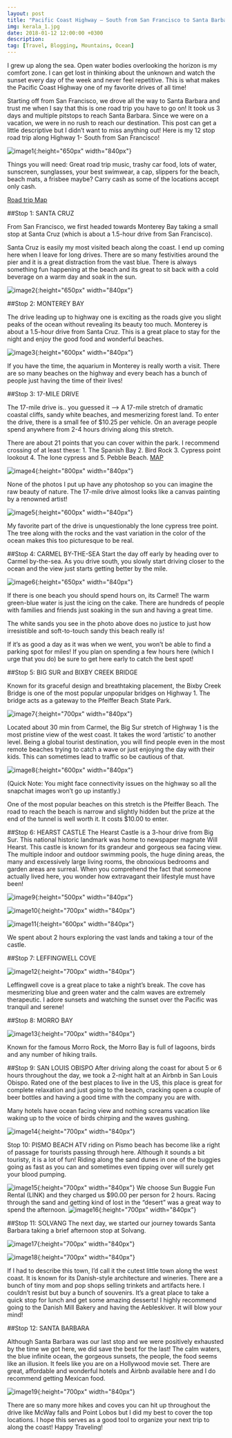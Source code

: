 ```yaml
---
layout: post
title: "Pacific Coast Highway – South from San Francisco to Santa Barbara! #Roadtrip"
img: kerala_1.jpg 
date: 2018-01-12 12:00:00 +0300
description: 
tag: [Travel, Blogging, Mountains, Ocean]
---
```


I grew up along the sea. Open water bodies overlooking the horizon is my comfort zone. I can get lost in thinking about the unknown and watch the sunset every day of the week and never feel repetitive. This is what makes the Pacific Coast Highway one of my favorite drives of all time!

Starting off from San Francisco, we drove all the way to Santa Barbara and trust me when I say that this is one road trip you have to go on! It took us 3 days and multiple pitstops to reach Santa Barbara. Since we were on a vacation, we were in no rush to reach our destination.  This post can get a little descriptive but I didn’t want to miss anything out! Here is my 12 stop road trip along Highway 1- South from San Francisco!

![image1]({{site.baseurl}}/assets/img/pch.jpg){:height="650px" width="840px"}


Things you will need: Great road trip music, trashy car food, lots of water, sunscreen, sunglasses, your best swimwear, a cap, slippers for the beach, beach mats, a frisbee maybe? Carry cash as some of the locations accept only cash.

[Road trip Map](https://www.google.com/maps/dir/San+Francisco,+CA/17+Mile+Dr,+Pacific+Grove,+CA+93950/Carmel-by-the-Sea,+CA/Big+Sur,+California/Hearst+Castle+Rd,+San+Simeon,+CA+93452/Fogcatcher+Inn,+Moonstone+Beach+Drive,+Cambria,+CA/San+Luis+Obispo,+CA/Pismo+Beach,+CA/Solvang,+CA+93463/Santa+Barbara,+CA/@36.1428471,-121.9152384,7.35z/data=!4m62!4m61!1m5!1m1!1s0x80859a6d00690021:0x4a501367f076adff!2m2!1d-122.4194155!2d37.7749295!1m5!1m1!1s0x808de6d9bcb322c7:0xef5071bc88164ab7!2m2!1d-121.9451473!2d36.6036929!1m5!1m1!1s0x808de615b717ec53:0xd2c22ba6ca51541c!2m2!1d-121.9232879!2d36.5552386!1m5!1m1!1s0x808de8a7780e4d77:0x37e8d859caefac61!2m2!1d-121.856261!2d36.3614749!1m5!1m1!1s0x8092cb591e4240c1:0xea71756f751dba99!2m2!1d-121.1826337!2d35.6740734!1m5!1m1!1s0x80ed31bd5a0cf933:0x3c0765a071155551!2m2!1d-121.112997!2d35.575973!1m5!1m1!1s0x80ece6be7b6cc227:0xbc0290c2ceef0f46!2m2!1d-120.6596156!2d35.2827524!1m5!1m1!1s0x80ec587dc3f7d8cf:0xb9cb5298f0426fa5!2m2!1d-120.6412827!2d35.1427533!1m5!1m1!1s0x80e954a0fc922285:0x2d0e281b060bc156!2m2!1d-120.1376481!2d34.5958201!1m5!1m1!1s0x80e914c76f2d83d5:0xc8d13a64d7ba7648!2m2!1d-119.6981901!2d34.4208305!3e0)

##Stop 1: SANTA CRUZ

From San Francisco, we first headed towards Monterey Bay taking a small stop at Santa Cruz (which is about a 1.5-hour drive from San Francisco).

Santa Cruz is easily my most visited beach along the coast. I end up coming here when I leave for long drives. There are so many festivities around the pier and it is a great distraction from the vast blue. There is always something fun happening at the beach and its great to sit back with a cold beverage on a warm day and soak in the sun.

![image2]({{site.baseurl}}/assets/img/pch-1.jpg){:height="650px" width="840px"}

##Stop 2: MONTEREY BAY

The drive leading up to highway one is exciting as the roads give you slight peaks of the ocean without revealing its beauty too much. Monterey is about a 1.5-hour drive from Santa Cruz. This is a great place to stay for the night and enjoy the good food and wonderful beaches.

![image3]({{site.baseurl}}/assets/img/pch-2.jpg){:height="600px" width="840px"}

If you have the time, the aquarium in Monterey is really worth a visit. There are so many beaches on the highway and every beach has a bunch of people just having the time of their lives!

##Stop 3: 17-MILE DRIVE

The 17-mile drive is.. you guessed it –>  A 17-mile stretch of dramatic coastal cliffs, sandy white beaches, and mesmerizing forest land. To enter the drive, there is a small fee of $10.25 per vehicle. On an average people spend anywhere from 2-4 hours driving along this stretch.

There are about 21 points that you can cover within the park. I recommend crossing of at least these: 1. The Spanish Bay 2. Bird Rock 3. Cypress point lookout 4. The lone cypress and 5. Pebble Beach.
[MAP](https://www.pebblebeach.com/content/uploads/17miledrive-map-20170920.pdf) 

![image4]({{site.baseurl}}/assets/img/pch-3.jpeg){:height="800px" width="840px"}

None of the photos I put up have any photoshop so you can imagine the raw beauty of nature. The 17-mile drive almost looks like a canvas painting by a renowned artist!

![image5]({{site.baseurl}}/assets/img/pch-4.jpg){:height="600px" width="840px"}

My favorite part of the drive is unquestionably the lone cypress tree point. The tree along with the rocks and the vast variation in the color of the ocean makes this too picturesque to be real.

##Stop 4: CARMEL BY-THE-SEA
Start the day off early by heading over to Carmel by-the-sea. As you drive south, you slowly start driving closer to the ocean and the view just starts getting better by the mile.

![image6]({{site.baseurl}}/assets/img/pch-5.jpg){:height="650px" width="840px"}

If there is one beach you should spend hours on, its Carmel! The warm green-blue water is just the icing on the cake. There are hundreds of people with families and friends just soaking in the sun and having a great time.

The white sands you see in the photo above does no justice to just how irresistible and soft-to-touch sandy this beach really is!

If it’s as good a day as it was when we went, you won’t be able to find a parking spot for miles! If you plan on spending a few hours here (which I urge that you do) be sure to get here early to catch the best spot!

##Stop 5: BIG SUR and BIXBY CREEK BRIDGE

Known for its graceful design and breathtaking placement, the Bixby Creek Bridge is one of the most popular unpopular bridges on Highway 1. The bridge acts as a gateway to the Pfeiffer Beach State Park.

![image7]({{site.baseurl}}/assets/img/pch-6.jpg){:height="700px" width="840px"}

Located about 30 min from Carmel, the Big Sur stretch of Highway 1 is the most pristine view of the west coast. It takes the word ‘artistic’ to another level. Being a global tourist destination, you will find people even in the most remote beaches trying to catch a wave or just enjoying the day with their kids. This can sometimes lead to traffic so be cautious of that.

![image8]({{site.baseurl}}/assets/img/pch-7.jpg){:height="600px" width="840px"}

(Quick Note: You might face connectivity issues on the highway so all the snapchat images won’t go up instantly.)

One of the most popular beaches on this stretch is the Pfeiffer Beach. The road to reach the beach is narrow and slightly hidden but the prize at the end of the tunnel is well worth it. It costs $10.00 to enter.

##Stop 6: HEARST CASTLE
The Hearst Castle is a 3-hour drive from Big Sur. This national historic landmark was home to newspaper magnate Will Hearst. This castle is known for its grandeur and gorgeous sea facing view. The multiple indoor and outdoor swimming pools, the huge dining areas, the many and excessively large living rooms, the obnoxious bedrooms and garden areas are surreal. When you comprehend the fact that someone actually lived here, you wonder how extravagant their lifestyle must have been!

![image9]({{site.baseurl}}/assets/img/pch-8.jpg){:height="500px" width="840px"}

![image10]({{site.baseurl}}/assets/img/pch-9.jpg){:height="700px" width="840px"}

![image11]({{site.baseurl}}/assets/img/pch-10.jpg){:height="600px" width="840px"}

We spent about 2 hours exploring the vast lands and taking a tour of the castle.

##Stop 7: LEFFINGWELL COVE

![image12]({{site.baseurl}}/assets/img/pch-11.jpg){:height="700px" width="840px"}

Leffingwell cove is a great place to take a night’s break. The cove has mesmerizing blue and green water and the calm waves are extremely therapeutic. I adore sunsets and watching the sunset over the Pacific was tranquil and serene!

##Stop 8: MORRO BAY

![image13]({{site.baseurl}}/assets/img/pch-12.jpg){:height="700px" width="840px"}

Known for the famous Morro Rock, the Morro Bay is full of lagoons, birds and any number of hiking trails.

##Stop 9: SAN LOUIS OBISPO
After driving along the coast for about 5 or 6 hours throughout the day, we took a 2-night halt at an Airbnb in San Louis Obispo. Rated one of the best places to live in the US, this place is great for complete relaxation and just going to the beach, cracking open a couple of beer bottles and having a good time with the company you are with.

Many hotels have ocean facing view and nothing screams vacation like waking up to the voice of birds chirping and the waves gushing.

![image14]({{site.baseurl}}/assets/img/pch-13.jpg){:height="700px" width="840px"}

Stop 10: PISMO BEACH
ATV riding on Pismo beach has become like a right of passage for tourists passing through here. Although it sounds a bit touristy, it is a lot of fun! Riding along the sand dunes in one of the buggies going as fast as you can and sometimes even tipping over will surely get your blood pumping.

![image15]({{site.baseurl}}/assets/img/pch-14.jpg){:height="700px" width="840px"}
We choose Sun Buggie Fun Rental (LINK) and they charged us $90.00 per person for 2 hours. Racing through the sand and getting kind of lost in the “desert” was a great way to spend the afternoon.
![image16]({{site.baseurl}}/assets/img/pch-15.jpg){:height="700px" width="840px"}

##Stop 11: SOLVANG
The next day, we started our journey towards Santa Barbara taking a brief afternoon stop at Solvang.

![image17]({{site.baseurl}}/assets/img/pch-16.jpg){:height="700px" width="840px"}

![image18]({{site.baseurl}}/assets/img/pch-17.jpg){:height="700px" width="840px"}

If I had to describe this town, I’d call it the cutest little town along the west coast. It is known for its Danish-style architecture and wineries. There are a bunch of tiny mom and pop shops selling trinkets and artifacts here. I couldn’t resist but buy a bunch of souvenirs. It’s a great place to take a quick stop for lunch and get some amazing desserts! I highly recommend going to the Danish Mill Bakery and having the Aebleskiver. It will blow your mind!

##Stop 12: SANTA BARBARA

Although Santa Barbara was our last stop and we were positively exhausted by the time we got here, we did save the best for the last! The calm waters, the blue infinite ocean, the gorgeous sunsets, the people, the food seems like an illusion. It feels like you are on a Hollywood movie set. There are great, affordable and wonderful hotels and Airbnb available here and I do recommend getting Mexican food.

![image19]({{site.baseurl}}/assets/img/pch-18.jpg){:height="700px" width="840px"}

There are so many more hikes and coves you can hit up throughout the drive like McWay falls and Point Lobos but I did my best to cover the top locations. I hope this serves as a good tool to organize your next trip to along the coast! Happy Traveling!


